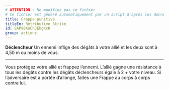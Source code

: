 ```yaml
---
# ATTENTION : Ne modifiez pas ce fichier
# Ce fichier est généré automatiquement par un script d'après les données du module Foundry VTT officiel et de sa traduction
title: Frappe punitive
titleEn: Retributive Strike
id: EAP98XaChJEbgKcK
group: actions
---
```

<p><span id="ctl00_MainContent_DetailedOutput"><strong>Déclencheur</strong> Un ennemi inflige des dégâts à votre allié et les deux sont à 4,50 m ou moins de vous.</span></p><hr><p>Vous protégez votre allié et frappez l’ennemi. L’allié gagne une résistance à tous les dégâts contre les dégâts déclencheurs égale à 2 + votre niveau. Si l’adversaire est à portée d’allonge, faites une Frappe au corps à corps contre lui.&nbsp;</p>
